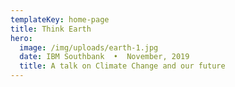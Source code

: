 ```yaml
---
templateKey: home-page
title: Think Earth
hero:
  image: /img/uploads/earth-1.jpg
  date: IBM Southbank  •  November, 2019
  title: A talk on Climate Change and our future
---
```

